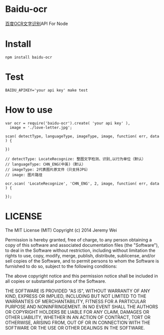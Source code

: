 
Baidu-ocr
===========

[百度OCR文字识别](http://apistore.baidu.com/apiworks/servicedetail/146.html)API For Node

Install
===========

	npm install baidu-ocr

Test
===========

	BAIDU_APIKEY='your api key' make test
	
How to use
===========

    var ocr = require('baidu-ocr').create( 'your api key' ),
      image = './love-letter.jpg';

    scan( detectType, languageType, imageType, image, function( err, data ) {
  
    })

    // detectType: LocateRecognize: 整图文字检测、识别,以行为单位（默认）
    // languageType: CHN_ENG(中英)（默认）
    // imageType: 2代表图片原文件（只支持JPG）
    // image: 图片路径

    ocr.scan( 'LocateRecognize', 'CHN_ENG', 2, image, function( err, data ) {
  
    });


LICENSE
===========
The MIT License (MIT)
Copyright (c) 2014 Jeremy Wei

Permission is hereby granted, free of charge, to any person obtaining a copy of this software and associated documentation files (the "Software"), to deal in the Software without restriction, including without limitation the rights to use, copy, modify, merge, publish, distribute, sublicense, and/or sell copies of the Software, and to permit persons to whom the Software is furnished to do so, subject to the following conditions:

The above copyright notice and this permission notice shall be included in all copies or substantial portions of the Software.

THE SOFTWARE IS PROVIDED "AS IS", WITHOUT WARRANTY OF ANY KIND, EXPRESS OR IMPLIED, INCLUDING BUT NOT LIMITED TO THE WARRANTIES OF MERCHANTABILITY, FITNESS FOR A PARTICULAR PURPOSE AND NONINFRINGEMENT. IN NO EVENT SHALL THE AUTHORS OR COPYRIGHT HOLDERS BE LIABLE FOR ANY CLAIM, DAMAGES OR OTHER LIABILITY, WHETHER IN AN ACTION OF CONTRACT, TORT OR OTHERWISE, ARISING FROM, OUT OF OR IN CONNECTION WITH THE SOFTWARE OR THE USE OR OTHER DEALINGS IN THE SOFTWARE.